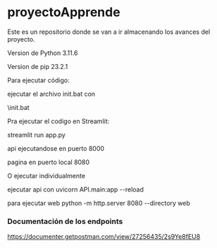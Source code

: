 # proyectoApprende
Este es un repositorio donde se van a ir almacenando los avances del proyecto.

Version de Python 3.11.6

Version de pip 23.2.1

Para ejecutar código:

ejecutar el archivo init.bat con 

\init.bat

Pra ejecutar el codigo en Streamlit: 

streamlit run app.py


api ejecutandose en puerto 8000

pagina en puerto local 8080


O ejecutar individualmente

ejecutar api con
uvicorn API.main:app --reload

para ejecutar web
python -m http.server 8080 --directory web        

### Documentación de los endpoints
https://documenter.getpostman.com/view/27256435/2s9Ye8fEU8

